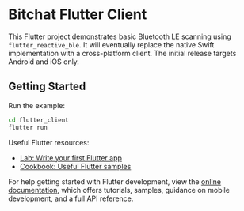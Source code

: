 # Bitchat Flutter Client

This Flutter project demonstrates basic Bluetooth LE scanning using
`flutter_reactive_ble`. It will eventually replace the native Swift
implementation with a cross-platform client. The initial release targets
Android and iOS only.

## Getting Started

Run the example:

```bash
cd flutter_client
flutter run
```

Useful Flutter resources:

- [Lab: Write your first Flutter app](https://docs.flutter.dev/get-started/codelab)
- [Cookbook: Useful Flutter samples](https://docs.flutter.dev/cookbook)

For help getting started with Flutter development, view the
[online documentation](https://docs.flutter.dev/), which offers tutorials,
samples, guidance on mobile development, and a full API reference.
